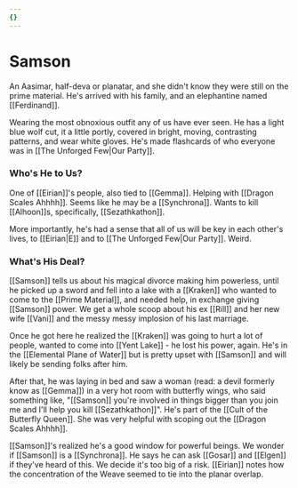 ```yaml
---
{}
---
```


# Samson

An Aasimar, half-deva or planatar, and she didn't know they were still on the prime material. He's arrived with his family, and an elephantine named [[Ferdinand]]. 

Wearing the most obnoxious outfit any of us have ever seen. He has a light blue wolf cut, it a little portly, covered in bright, moving, contrasting patterns, and wear white gloves. He's made flashcards of who everyone was in [[The Unforged Few|Our Party]]. 

### Who's He to Us?
One of [[Eirian]]'s people, also tied to [[Gemma]]. Helping with [[Dragon Scales Ahhhh]]. Seems like he may be a [[Synchrona]]. Wants to kill [[Alhoon]]s, specifically, [[Sezathkathon]].

More importantly, he's had a sense that all of us will be key in each other's lives, to [[Eirian|E]] and to [[The Unforged Few|Our Party]]. Weird.

### What's His Deal?
[[Samson]] tells us about his magical divorce making him powerless, until he picked up a sword and fell into a lake with a [[Kraken]] who wanted to come to the [[Prime Material]], and needed help, in exchange giving [[Samson]] power. We get a whole scoop about his ex [[Rill]] and her new wife [[Vani]] and the messy messy implosion of his last marriage. 

Once he got here he realized the [[Kraken]] was going to hurt a lot of people, wanted to come into [[Yent Lake]] - he lost his power, again. He's in the [[Elemental Plane of Water]] but is pretty upset with [[Samson]] and will likely be sending folks after him. 

After that, he was laying in bed and saw a woman (read: a devil formerly know as [[Gemma]]) in a very hot room with butterfly wings, who said something like, "[[Samson]] you're involved in things bigger than you join me and I'll help you kill [[Sezathkathon]]". He's part of the [[Cult of the Butterfly Queen]]. She was very helpful with scoping out the [[Dragon Scales Ahhhh]].

[[Samson]]'s realized he's a good window for powerful beings. We wonder if [[Samson]] is a [[Synchrona]]. He says he can ask [[Gosar]] and [[Elgen]] if they've heard of this. We decide it's too big of a risk. [[Eirian]] notes how the concentration of the Weave seemed to tie into the planar overlap. 